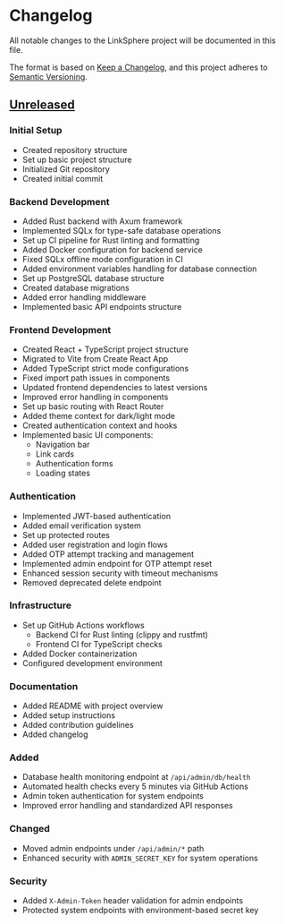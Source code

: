 # Changelog

All notable changes to the LinkSphere project will be documented in this file.

The format is based on [Keep a Changelog](https://keepachangelog.com/en/1.0.0/),
and this project adheres to [Semantic Versioning](https://semver.org/spec/v2.0.0.html).

## [Unreleased]

### Initial Setup
- Created repository structure
- Set up basic project structure
- Initialized Git repository
- Created initial commit

### Backend Development
- Added Rust backend with Axum framework
- Implemented SQLx for type-safe database operations
- Set up CI pipeline for Rust linting and formatting
- Added Docker configuration for backend service
- Fixed SQLx offline mode configuration in CI
- Added environment variables handling for database connection
- Set up PostgreSQL database structure
- Created database migrations
- Added error handling middleware
- Implemented basic API endpoints structure

### Frontend Development
- Created React + TypeScript project structure
- Migrated to Vite from Create React App
- Added TypeScript strict mode configurations
- Fixed import path issues in components
- Updated frontend dependencies to latest versions
- Improved error handling in components
- Set up basic routing with React Router
- Added theme context for dark/light mode
- Created authentication context and hooks
- Implemented basic UI components:
  - Navigation bar
  - Link cards
  - Authentication forms
  - Loading states

### Authentication
- Implemented JWT-based authentication
- Added email verification system
- Set up protected routes
- Added user registration and login flows
- Added OTP attempt tracking and management
- Implemented admin endpoint for OTP attempt reset
- Enhanced session security with timeout mechanisms
- Removed deprecated delete endpoint

### Infrastructure
- Set up GitHub Actions workflows
  - Backend CI for Rust linting (clippy and rustfmt)
  - Frontend CI for TypeScript checks
- Added Docker containerization
- Configured development environment

### Documentation
- Added README with project overview
- Added setup instructions
- Added contribution guidelines
- Added changelog

### Added
- Database health monitoring endpoint at `/api/admin/db/health`
- Automated health checks every 5 minutes via GitHub Actions
- Admin token authentication for system endpoints
- Improved error handling and standardized API responses

### Changed
- Moved admin endpoints under `/api/admin/*` path
- Enhanced security with `ADMIN_SECRET_KEY` for system operations

### Security
- Added `X-Admin-Token` header validation for admin endpoints
- Protected system endpoints with environment-based secret key

[Unreleased]: https://github.com/Nkwenti-Severian-Ndongtsop/LinkSphere/ 
 